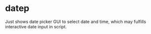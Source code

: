 # datep
Just shows date picker GUI to select date and time, which may fulfills interactive date input in script.
